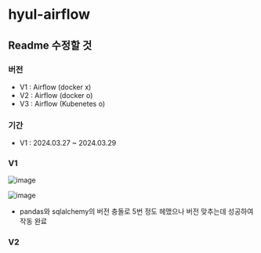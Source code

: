 # hyul-airflow

## Readme 수정할 것

### 버전
- V1 : Airflow (docker x)
- V2 : Airflow (docker o)
- V3 : Airflow (Kubenetes o)

### 기간
- V1 : 2024.03.27 ~ 2024.03.29


###  V1
![image](https://github.com/hyul77/hyul-airflow/assets/100561170/cb9182e6-c23f-488d-a3d1-7edb282952a6)

![image](https://github.com/hyul77/hyul-airflow/assets/100561170/94b83ecf-395e-4764-813b-f1b2fb0bbc0b)



- pandas와 sqlalchemy의 버전 충돌로 5번 정도 헤맸으나 버전 맞추는데 성공하여 작동 완료


### V2 
